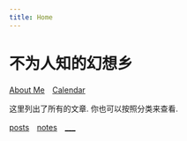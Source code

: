```yaml
---
title: Home
---
```


# 不为人知的幻想乡　

[About Me](/about/)　[Calendar](https://calendar.google.com/calendar/embed?src=lc7fps2n94d2obgivbnsm76hj8%40group.calendar.google.com&ctz=Asia%2FShanghai)

这里列出了所有的文章. 你也可以按照分类来查看.

[posts](/diary/)　[notes](/note/)　[___](/private/)

